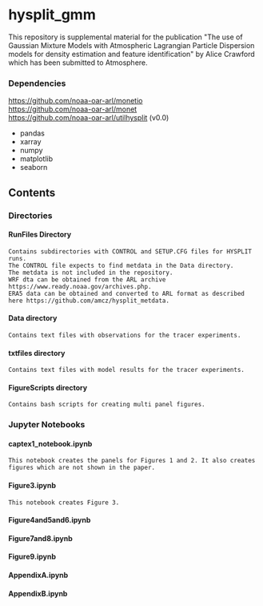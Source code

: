 # hysplit_gmm
This repository is supplemental material for the publication "The use of Gaussian Mixture Models with Atmospheric Lagrangian Particle Dispersion models for density estimation and feature identification" by Alice Crawford which has been submitted to Atmosphere. 

### Dependencies
https://github.com/noaa-oar-arl/monetio  
https://github.com/noaa-oar-arl/monet  
https://github.com/noaa-oar-arl/utilhysplit (v0.0) 

- pandas
- xarray
- numpy
- matplotlib
- seaborn


## Contents
### Directories
#### RunFiles Directory
    Contains subdirectories with CONTROL and SETUP.CFG files for HYSPLIT runs.  
    The CONTROL file expects to find metdata in the Data directory.  
    The metdata is not included in the repository.  
    WRF dta can be obtained from the ARL archive https://www.ready.noaa.gov/archives.php.
    ERA5 data can be obtained and converted to ARL format as described here https://github.com/amcz/hysplit_metdata.

#### Data directory
    Contains text files with observations for the tracer experiments.  

#### txtfiles directory
    Contains text files with model results for the tracer experiments.

#### FigureScripts directory
    Contains bash scripts for creating multi panel figures.

### Jupyter Notebooks

#### captex1_notebook.ipynb
    This notebook creates the panels for Figures 1 and 2. It also creates figures which are not shown in the paper.
#### Figure3.ipynb  
    This notebook creates Figure 3.
#### Figure4and5and6.ipynb
#### Figure7and8.ipynb
#### Figure9.ipynb
#### AppendixA.ipynb
#### AppendixB.ipynb
